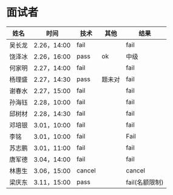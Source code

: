 # 面试者

| 姓名   | 时间        | 技术   | 其他   | 结果           |
| ------ | ----------- | ------ | ------ | -------------- |
| 吴长龙 | 2.26，14:00 | fail   |        | fail           |
| 饶泽冰 | 2.26，16:00 | pass   | ok     | 中级           |
| 何家明 | 2.27，14:00 | fail   |        | fail           |
| 杨理盛 | 2.27，14:30 | pass   | 题未对 | fail           |
| 谢春水 | 2.27，15:00 | fail   |        | fail           |
| 孙海钰 | 2.28，10:00 | fail   |        | fail           |
| 邱树材 | 2.28，14:30 | fail   |        | fail           |
| 邓培银 | 3.01，10:00 | fail   |        | fail           |
| 李铭   | 3.01，10:00 | fail   |        | Fail           |
| 苏志鹏 | 3.01，11:00 | fail   |        | fail           |
| 唐军德 | 3.04，14:00 | fail   |        | fail           |
| 林惠生 | 3.06，15:00 | cancel |        | cancel         |
| 梁庆东 | 3.11，15:00 | pass   |        | fail(名额限制) |

